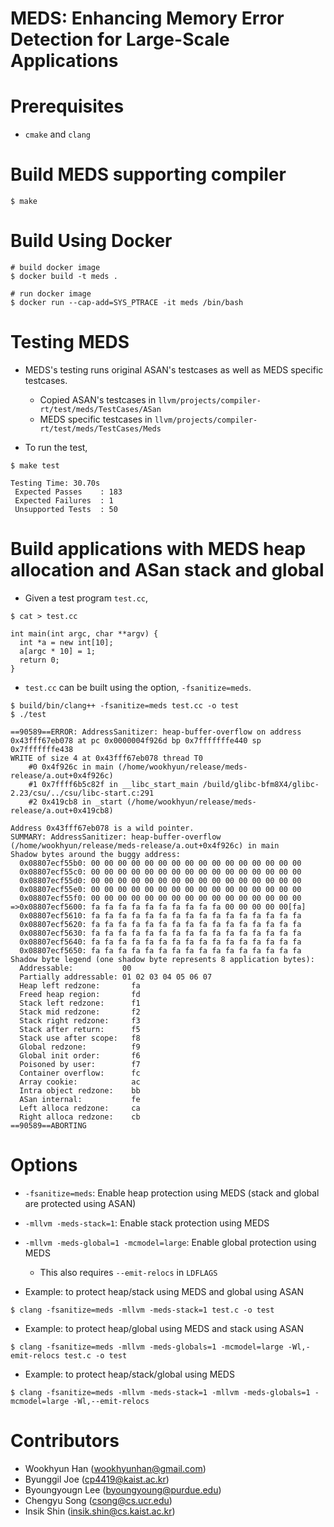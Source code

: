 MEDS: Enhancing Memory Error Detection for Large-Scale Applications
===================================================================

# Prerequisites
- `cmake` and `clang`

# Build MEDS supporting compiler

```console
$ make
```

# Build Using Docker

```console
# build docker image
$ docker build -t meds .

# run docker image
$ docker run --cap-add=SYS_PTRACE -it meds /bin/bash
```

# Testing MEDS
- MEDS's testing runs original ASAN's testcases as well as MEDS
  specific testcases.
    - Copied ASAN's testcases in `llvm/projects/compiler-rt/test/meds/TestCases/ASan`
    - MEDS specific testcases in `llvm/projects/compiler-rt/test/meds/TestCases/Meds`

- To run the test,

```console
$ make test

Testing Time: 30.70s
 Expected Passes    : 183
 Expected Failures  : 1
 Unsupported Tests  : 50
```

# Build applications with MEDS heap allocation and ASan stack and global

- Given a test program `test.cc`,

```console
$ cat > test.cc

int main(int argc, char **argv) {
  int *a = new int[10];
  a[argc * 10] = 1;
  return 0;
}
```

- `test.cc` can be built using the option, `-fsanitize=meds`.

```console
$ build/bin/clang++ -fsanitize=meds test.cc -o test
$ ./test

==90589==ERROR: AddressSanitizer: heap-buffer-overflow on address 0x43fff67eb078 at pc 0x0000004f926d bp 0x7fffffffe440 sp 0x7fffffffe438
WRITE of size 4 at 0x43fff67eb078 thread T0
    #0 0x4f926c in main (/home/wookhyun/release/meds-release/a.out+0x4f926c)
    #1 0x7ffff6b5c82f in __libc_start_main /build/glibc-bfm8X4/glibc-2.23/csu/../csu/libc-start.c:291
    #2 0x419cb8 in _start (/home/wookhyun/release/meds-release/a.out+0x419cb8)

Address 0x43fff67eb078 is a wild pointer.
SUMMARY: AddressSanitizer: heap-buffer-overflow (/home/wookhyun/release/meds-release/a.out+0x4f926c) in main
Shadow bytes around the buggy address:
  0x08807ecf55b0: 00 00 00 00 00 00 00 00 00 00 00 00 00 00 00 00
  0x08807ecf55c0: 00 00 00 00 00 00 00 00 00 00 00 00 00 00 00 00
  0x08807ecf55d0: 00 00 00 00 00 00 00 00 00 00 00 00 00 00 00 00
  0x08807ecf55e0: 00 00 00 00 00 00 00 00 00 00 00 00 00 00 00 00
  0x08807ecf55f0: 00 00 00 00 00 00 00 00 00 00 00 00 00 00 00 00
=>0x08807ecf5600: fa fa fa fa fa fa fa fa fa fa 00 00 00 00 00[fa]
  0x08807ecf5610: fa fa fa fa fa fa fa fa fa fa fa fa fa fa fa fa
  0x08807ecf5620: fa fa fa fa fa fa fa fa fa fa fa fa fa fa fa fa
  0x08807ecf5630: fa fa fa fa fa fa fa fa fa fa fa fa fa fa fa fa
  0x08807ecf5640: fa fa fa fa fa fa fa fa fa fa fa fa fa fa fa fa
  0x08807ecf5650: fa fa fa fa fa fa fa fa fa fa fa fa fa fa fa fa
Shadow byte legend (one shadow byte represents 8 application bytes):
  Addressable:           00
  Partially addressable: 01 02 03 04 05 06 07
  Heap left redzone:       fa
  Freed heap region:       fd
  Stack left redzone:      f1
  Stack mid redzone:       f2
  Stack right redzone:     f3
  Stack after return:      f5
  Stack use after scope:   f8
  Global redzone:          f9
  Global init order:       f6
  Poisoned by user:        f7
  Container overflow:      fc
  Array cookie:            ac
  Intra object redzone:    bb
  ASan internal:           fe
  Left alloca redzone:     ca
  Right alloca redzone:    cb
==90589==ABORTING
```

# Options

- `-fsanitize=meds`: Enable heap protection using MEDS (stack and
  global are protected using ASAN)
- `-mllvm -meds-stack=1`: Enable stack protection using MEDS
- `-mllvm -meds-global=1 -mcmodel=large`: Enable global protection using MEDS
    - This also requires `--emit-relocs` in `LDFLAGS`

- Example: to protect heap/stack using MEDS and global using ASAN

```console
$ clang -fsanitize=meds -mllvm -meds-stack=1 test.c -o test
```

- Example: to protect heap/global using MEDS and stack using ASAN

```console
$ clang -fsanitize=meds -mllvm -meds-globals=1 -mcmodel=large -Wl,-emit-relocs test.c -o test
```

- Example: to protect heap/stack/global using MEDS
```console
$ clang -fsanitize=meds -mllvm -meds-stack=1 -mllvm -meds-globals=1 -mcmodel=large -Wl,--emit-relocs
```

# Contributors
- Wookhyun Han (wookhyunhan@gmail.com)
- Byunggil Joe (cp4419@kaist.ac.kr)
- Byoungyougn Lee (byoungyoung@purdue.edu)
- Chengyu Song (csong@cs.ucr.edu)
- Insik Shin (insik.shin@cs.kaist.ac.kr)
